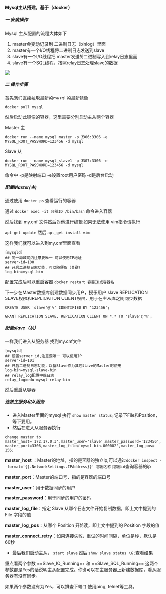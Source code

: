 #### Mysql主从搭建，基于（docker）

#####        一 安装操作

Mysql 主从配置的流程大体如下

1. master会变动记录到 二进制日志（binlog）里面
2. master有一个I/O线程将二进制日志发送到slave
3. slave有一个I/O线程把 master发送的二进制写入到relay日志里面
4. slave有一个SQL线程，按照relay日志处理slave的数据

![](/Users/hpinke/Documents/img/mysql_master.jpg)

##### 	二 操作步骤

首先我们直接拉取最新的mysql 的最新镜像

`docker pull mysql`

然后启动此镜像的容器，这里需要分别启动主从两个容器

Master 主

`docker run --name mysql_master -p 3306:3306 -e MYSQL_ROOT_PASSWORD=123456 -d mysql`

Slave 从

`docker run --name mysql_slave1 -p 3307:3306 -e MYSQL_ROOT_PASSWORD=123456 -d mysql`

命令中 -p是映射端口 -e设置root用户密码 -d是后台启动

##### 	配置Master(主)

通过使用 `docker ps` 查看运行的容器

通过 `docker exec -it 容器ID /bin/bash` 命令进入容器

然后找到 my.cnf 文件然后对他进行编辑 如果无法使用 vim指令请执行

`apt-get update` 然后 `apt_get install vim`

这样我们就可以进入到my.cnf里面查看 

```
[mysqld]
## 同一局域网内注意要唯一 可以使用IP地址
server-id=100  
## 开启二进制日志功能，可以随便取（关键）
log-bin=mysql-bin
```

配置完成后可以重启容器 `docker restart 容器ID或容器名`

下一步在Master数据库创建数据同步用户，授予用户 slave REPLICATION SLAVE权限和REPLICATION CLIENT权限，用于在主从库之间同步数据

`CREATE USER 'slave'@'%' IDENTIFIED BY '123456';`

`GRANT REPLICATION SLAVE, REPLICATION CLIENT ON *.* TO 'slave'@'%';`

##### 	配置slave（从）

一样我们进入从服务器 找到my.cnf文件

```
[mysqld]
## 设置server_id,注意要唯一 可以使用IP
server-id=101  
## 开启二进制日志功能，以备Slave作为其它Slave的Master时使用
log-bin=mysql-slave-bin   
## relay_log配置中继日志
relay_log=edu-mysql-relay-bin  
```

然后重启从容器

##### 	连接主服务和从服务

- 进入Master里面的mysql 执行 `show master status;`记录下File和Position，等下要用。
- 然后在进入从服务器执行

```
change master to master_host='172.17.0.3',master_user='slave',master_password='123456', master_port=3306,master_log_file='mysql-bin.000002',master_log_pos= 156;
```

**master_host** ：Master的地址，指的是容器的独立ip,可以通过`docker inspect --format='{{.NetworkSettings.IPAddress}}' 容器名称|容器id`查询容器的ip

**master_port**：Master的端口号，指的是容器的端口号

**master_user**：用于数据同步的用户

**master_password**：用于同步的用户的密码

**master_log_file**：指定 Slave 从哪个日志文件开始复制数据，即上文中提到的 File 字段的值

**master_log_pos**：从哪个 Position 开始读，即上文中提到的 Position 字段的值

**master_connect_retry**：如果连接失败，重试的时间间隔，单位是秒，默认是60秒

- 最后我们启动主从， `start slave`  然后 `show slave status \G;`查看结果

重点看两个参数 ==Slave_IO_Running== 和 ==Slave_SQL_Running== 这两个参数都是Yes的话说明主从配置完成。你也可以在主服务器上新建数据库，看从服务器有没有同步。

如果两个参数没有为Yes，可以排查下端口 使用ping, telnet等工具。